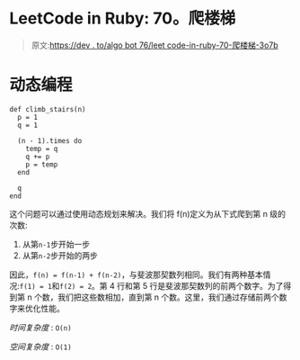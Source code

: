 # LeetCode in Ruby: 70。爬楼梯

> 原文:[https://dev . to/algo bot 76/leet code-in-ruby-70-爬楼梯-3o7b](https://dev.to/algobot76/leetcode-in-ruby-70-climbing-stairs-3o7b)

# [](#dynamic-programming)动态编程

```
def climb_stairs(n)
  p = 1
  q = 1

  (n - 1).times do
    temp = q
    q += p
    p = temp
  end

  q
end 
```

这个问题可以通过使用动态规划来解决。我们将 f(n)定义为从下式爬到第 n 级的次数:

1.  从第`n-1`步开始一步
2.  从第`n-2`步开始的两步

因此，`f(n) = f(n-1) + f(n-2)`，与斐波那契数列相同。我们有两种基本情况:`f(1) = 1`和`f(2) = 2`。第 4 行和第 5 行是斐波那契数列的前两个数字。为了得到第 n 个数，我们把这些数相加，直到第 n 个数。这里，我们通过存储前两个数字来优化性能。

*时间复杂度* : `O(n)`

*空间复杂度* : `O(1)`